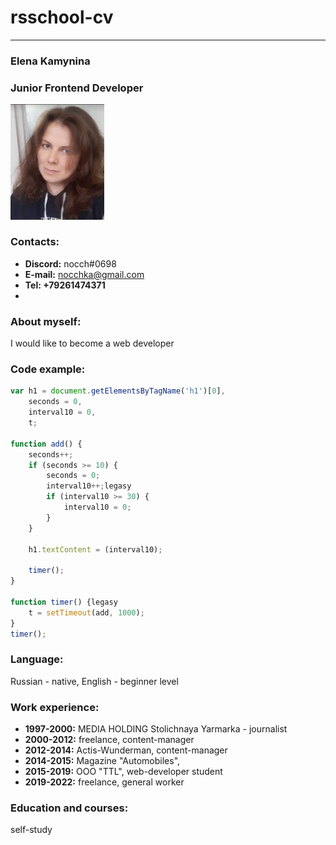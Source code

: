 # rsschool-cv
----------
### Elena Kamynina
### Junior Frontend Developer
[<img src="my_photo.jpg" width="150"/>](my_photo.jpg)

### Contacts:
- **Discord:** nocch#0698
- **E-mail:** nocchka@gmail.com
- **Tel: +79261474371**
- 
### About myself:
I would like to become a web developer

### Code example:

```javascript
var h1 = document.getElementsByTagName('h1')[0],
    seconds = 0,
    interval10 = 0,
    t;

function add() {
    seconds++;
    if (seconds >= 10) {
        seconds = 0;
        interval10++;legasy
        if (interval10 >= 30) {
            interval10 = 0;
        }
    }

    h1.textContent = (interval10);

    timer();
}

function timer() {legasy
    t = setTimeout(add, 1000);
}
timer();
```

### Language:
Russian - native, English - beginner level

### Work experience:
- **1997-2000:** MEDIA HOLDING Stolichnaya Yarmarka - journalist
- **2000-2012:** freelance, content-manager
- **2012-2014:** Actis-Wunderman, content-manager
- **2014-2015:** Magazine "Automobiles",
- **2015-2019:** OOO "TTL", web-developer student
- **2019-2022:** freelance, general worker

### Education and courses:
self-study
